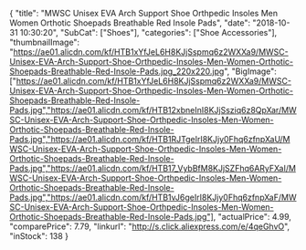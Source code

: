 {
	"title": "MWSC Unisex EVA Arch Support Shoe Orthpedic Insoles Men Women Orthotic Shoepads Breathable Red Insole Pads",
	"date": "2018-10-31 10:30:20",
	"SubCat": ["Shoes"],
	"categories": ["Shoe Accessories"],
	"thumbnailImage": "https://ae01.alicdn.com/kf/HTB1xYfJeL6H8KJjSspmq6z2WXXa9/MWSC-Unisex-EVA-Arch-Support-Shoe-Orthpedic-Insoles-Men-Women-Orthotic-Shoepads-Breathable-Red-Insole-Pads.jpg_220x220.jpg",
	"BigImage": ["https://ae01.alicdn.com/kf/HTB1xYfJeL6H8KJjSspmq6z2WXXa9/MWSC-Unisex-EVA-Arch-Support-Shoe-Orthpedic-Insoles-Men-Women-Orthotic-Shoepads-Breathable-Red-Insole-Pads.jpg","https://ae01.alicdn.com/kf/HTB12xbneInI8KJjSsziq6z8QpXar/MWSC-Unisex-EVA-Arch-Support-Shoe-Orthpedic-Insoles-Men-Women-Orthotic-Shoepads-Breathable-Red-Insole-Pads.jpg","https://ae01.alicdn.com/kf/HTB1RJTgeIrI8KJjy0Fhq6zfnpXaU/MWSC-Unisex-EVA-Arch-Support-Shoe-Orthpedic-Insoles-Men-Women-Orthotic-Shoepads-Breathable-Red-Insole-Pads.jpg","https://ae01.alicdn.com/kf/HTB17_VybBfM8KJjSZFhq6ARyFXaI/MWSC-Unisex-EVA-Arch-Support-Shoe-Orthpedic-Insoles-Men-Women-Orthotic-Shoepads-Breathable-Red-Insole-Pads.jpg","https://ae01.alicdn.com/kf/HTB1vJ6geIrI8KJjy0Fhq6zfnpXaF/MWSC-Unisex-EVA-Arch-Support-Shoe-Orthpedic-Insoles-Men-Women-Orthotic-Shoepads-Breathable-Red-Insole-Pads.jpg"],
	"actualPrice": 4.99,
	"comparePrice": 7.79,
	"linkurl": "http://s.click.aliexpress.com/e/4qeGhvO",
	"inStock": 138
}
